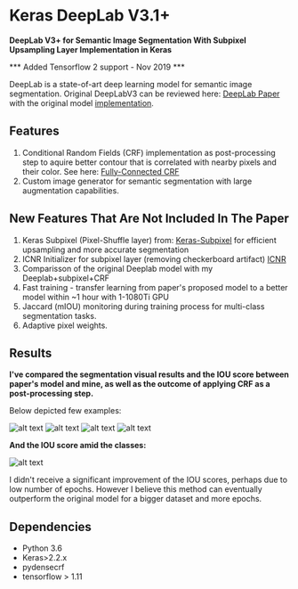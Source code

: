# Keras DeepLab V3.1+

**DeepLab V3+ for Semantic Image Segmentation With Subpixel Upsampling Layer Implementation in Keras**

*** Added Tensorflow 2 support - Nov 2019 ***

DeepLab is a state-of-art deep learning model for semantic image segmentation.
Original DeepLabV3 can be reviewed here: [DeepLab Paper](https://arxiv.org/pdf/1606.00915)
with the original model [implementation](https://github.com/tensorflow/models/tree/master/research/deeplab).

## Features
1. Conditional Random Fields (CRF) implementation as post-processing step to aquire better contour that is correlated with nearby pixels and their color. See here: [Fully-Connected CRF](https://github.com/lucasb-eyer/pydensecrf)
2. Custom image generator for semantic segmentation with large augmentation capabilities.

## New Features That Are Not Included In The Paper
1. Keras Subpixel (Pixel-Shuffle layer) from: [Keras-Subpixel](https://github.com/tetrachrome/subpixel/blob/master/keras_subpixel.py) for efficient upsampling and more accurate segmentation
2. ICNR Initializer for subpixel layer (removing checkerboard artifact) [ICNR](https://arxiv.org/ftp/arxiv/papers/1707/1707.02937.pdf)
3. Comparisson of the original Deeplab model with my Deeplab+subpixel+CRF
4. Fast training - transfer learning from paper's proposed model to a better model within ~1 hour with 1-1080Ti GPU
5. Jaccard (mIOU) monitoring during training process for multi-class segmentation tasks.
6. Adaptive pixel weights.

## Results
**I've compared the segmentation visual results and the IOU score between paper's model and mine, as well as the outcome of applying CRF as a post-processing step.**

Below depicted few examples:


![alt text](https://github.com/Golbstein/deeplabv3_keras/blob/master/examples/exp1.JPG)
![alt text](https://github.com/Golbstein/deeplabv3_keras/blob/master/examples/exp3.JPG)
![alt text](https://github.com/Golbstein/deeplabv3_keras/blob/master/examples/exp2.JPG)
![alt text](https://github.com/Golbstein/deeplabv3_keras/blob/master/examples/exp4.JPG)

**And the IOU score amid the classes:**

![alt text](https://github.com/Golbstein/deeplabv3_keras/blob/master/examples/iou.JPG)

I didn't receive a significant improvement of the IOU scores, perhaps due to low number of epochs. However I believe this method can eventually outperform the original model for a bigger dataset and more epochs.

## Dependencies
* Python 3.6
* Keras>2.2.x
* pydensecrf
* tensorflow > 1.11
